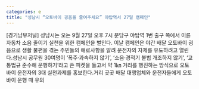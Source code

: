 ```yaml
---
categories: e
title: "성남시 “오토바이 굉음을 줄여주세요” 야탑역서 27일 캠페인"
---
```

[경기남부저널] 성남시는 오는 9월 27일 오후 7시 분당구 야탑역 1번 출구 쪽에서 이륜자동차 소음 줄이기 실천을 위한 캠페인을 벌인다. 이날 캠페인은 야간 배달 오토바이 굉음으로 생활 불편을 겪는 주민들의 애로사항을 알려 운전자의 자제를 유도하려고 열린다.성남시 공무원 30여명이 ‘폭주·과속하지 않기’, ‘소음·경적기 불법 개조하지 않기’, ‘교통법규 준수해 운행하기’라고 쓴 피켓을 들고서 약 1㎞ 거리를 행진하는 방식으로 오토바이 운전자의 3대 실천과제를 홍보한다.거리 곳곳 배달 대행업체와 운전자들에게 오토바이 운행 때 유의